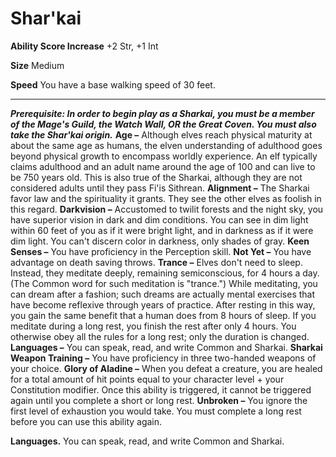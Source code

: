 Shar'kai
========

**Ability Score Increase** +2 Str, +1 Int

**Size** Medium

**Speed** You have a base walking speed of 30 feet.

* * *

_**Prerequisite: In order to begin play as a Sharkai, you must be a member of the Mage's Guild, the Watch Wall, OR the Great Coven. You must also take the Shar'kai origin.**_  **Age –** Although elves reach physical maturity at about the same age as humans, the elven understanding of adulthood goes beyond physical growth to encompass worldly experience. An elf typically claims adulthood and an adult name around the age of 100 and can live to be 750 years old. This is also true of the Sharkai, although they are not considered adults until they pass Fi'is Sithrean.  **Alignment –** The Sharkai favor law and the spirituality it grants. They see the other elves as foolish in this regard.  **Darkvision –** Accustomed to twilit forests and the night sky, you have superior vision in dark and dim conditions. You can see in dim light within 60 feet of you as if it were bright light, and in darkness as if it were dim light. You can't discern color in darkness, only shades of gray.  **Keen Senses –** You have proficiency in the Perception skill.  **Not Yet –** You have advantage on death saving throws.  **Trance –** Elves don't need to sleep. Instead, they meditate deeply, remaining semiconscious, for 4 hours a day. (The Common word for such meditation is "trance.") While meditating, you can dream after a fashion; such dreams are actually mental exercises that have become reflexive through years of practice. After resting in this way, you gain the same benefit that a human does from 8 hours of sleep. If you meditate during a long rest, you finish the rest after only 4 hours. You otherwise obey all the rules for a long rest; only the duration is changed.  **Languages –** You can speak, read, and write Common and Sharkai.  **Sharkai Weapon Training –** You have proficiency in three two-handed weapons of your choice.  **Glory of Aladine –** When you defeat a creature, you are healed for a total amount of hit points equal to your character level + your Constitution modifier. Once this ability is triggered, it cannot be triggered again until you complete a short or long rest.  **Unbroken –** You ignore the first level of exhaustion you would take. You must complete a long rest before you can use this ability again.

**Languages.** You can speak, read, and write Common and Sharkai.
